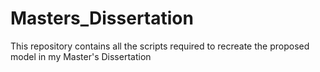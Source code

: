 # Masters_Dissertation
This repository contains all the scripts required to recreate the proposed model in my Master's Dissertation
